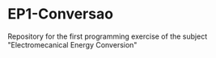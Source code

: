 # EP1-Conversao
Repository for the first programming exercise of the subject "Electromecanical Energy Conversion"
